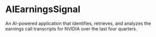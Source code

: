 # AIEarningsSignal
An AI-powered application that identifies, retrieves, and analyzes the earnings call transcripts for NVIDIA over the last four quarters.
